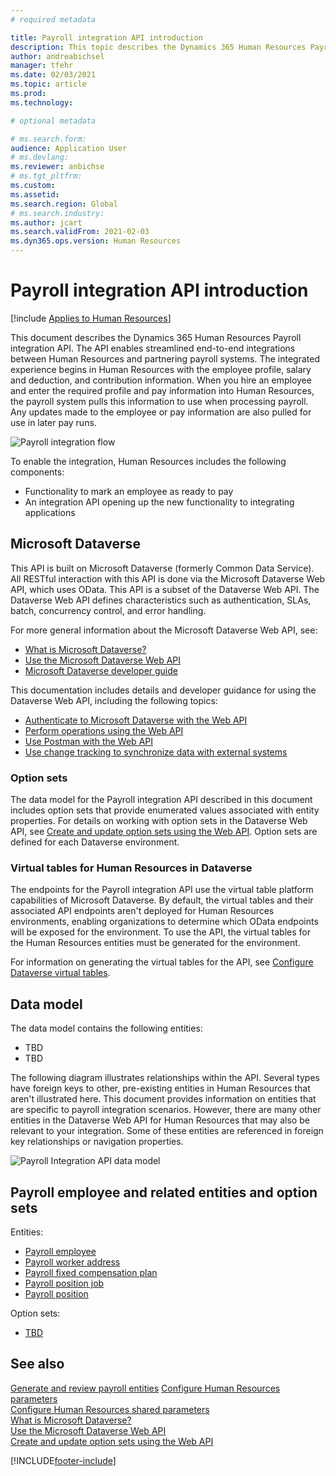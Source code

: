 ```yaml
---
# required metadata

title: Payroll integration API introduction
description: This topic describes the Dynamics 365 Human Resources Payroll integration API.
author: andreabichsel
manager: tfehr
ms.date: 02/03/2021
ms.topic: article
ms.prod: 
ms.technology: 

# optional metadata

# ms.search.form: 
audience: Application User
# ms.devlang: 
ms.reviewer: anbichse
# ms.tgt_pltfrm: 
ms.custom: 
ms.assetid: 
ms.search.region: Global
# ms.search.industry: 
ms.author: jcart
ms.search.validFrom: 2021-02-03
ms.dyn365.ops.version: Human Resources
---
```


# Payroll integration API introduction

[!include [Applies to Human Resources](../includes/applies-to-hr.md)]

This document describes the Dynamics 365 Human Resources Payroll integration API. The API enables streamlined end-to-end integrations between Human Resources and partnering payroll systems. The integrated experience begins in Human Resources with the employee profile, salary and deduction, and contribution information. When you hire an employee and enter the required profile and pay information into Human Resources, the payroll system pulls this information to use when processing payroll. Any updates made to the employee or pay information are also pulled for use in later pay runs.

![Payroll integration flow](media/hr-admin-integration-payroll-introduction-flow.png)

To enable the integration, Human Resources includes the following components:

- Functionality to mark an employee as ready to pay
- An integration API opening up the new functionality to integrating applications

## Microsoft Dataverse

This API is built on Microsoft Dataverse (formerly Common Data Service). All RESTful interaction with this API is done via the Microsoft Dataverse Web API, which uses OData. This API is a subset of the Dataverse Web API. The Dataverse Web API defines characteristics such as authentication, SLAs, batch, concurrency control, and error handling.

For more general information about the Microsoft Dataverse Web API, see:

- [What is Microsoft Dataverse?](https://docs.microsoft.com/powerapps/maker/data-platform/data-platform-intro)
- [Use the Microsoft Dataverse Web API](https://docs.microsoft.com/powerapps/developer/data-platform/webapi/overview)
- [Microsoft Dataverse developer guide](https://docs.microsoft.com/powerapps/developer/data-platform)

This documentation includes details and developer guidance for using the Dataverse Web API, including the following topics:

- [Authenticate to Microsoft Dataverse with the Web API](https://docs.microsoft.com/powerapps/developer/data-platform/webapi/authenticate-web-api)
- [Perform operations using the Web API](https://docs.microsoft.com/powerapps/developer/data-platform/webapi/perform-operations-web-api)
- [Use Postman with the Web API](https://docs.microsoft.com/powerapps/developer/data-platform/webapi/use-postman-web-api)
- [Use change tracking to synchronize data with external systems](https://docs.microsoft.com/powerapps/developer/data-platform/use-change-tracking-synchronize-data-external-systems)

### Option sets

The data model for the Payroll integration API described in this document includes option sets that provide enumerated values associated with entity properties. For details on working with option sets in the Dataverse Web API, see [Create and update option sets using the Web API](https://docs.microsoft.com/powerapps/developer/data-platform/webapi/create-update-optionsets). Option sets are defined for each Dataverse environment.

### Virtual tables for Human Resources in Dataverse

The endpoints for the Payroll integration API use the virtual table platform capabilities of Microsoft Dataverse. By default, the virtual tables and their associated API endpoints aren't deployed for Human Resources environments, enabling organizations to determine which OData endpoints will be exposed for the environment. To use the API, the virtual tables for the Human Resources entities must be generated for the environment.

For information on generating the virtual tables for the API, see [Configure Dataverse virtual tables](https://docs.microsoft.com/dynamics365/human-resources/hr-admin-integration-common-data-service-virtual-entities).

## Data model

The data model contains the following entities:

- TBD
- TBD

The following diagram illustrates relationships within the API. Several types have foreign keys to other, pre-existing entities in Human Resources that aren't illustrated here. This document provides information on entities that are specific to payroll integration scenarios. However, there are many other entities in the Dataverse Web API for Human Resources that may also be relevant to your integration. Some of these entities are referenced in foreign key relationships or navigation properties.

![Payroll Integration API data model](media/hr-admin-integration-payroll-api-data-model.png)

## Payroll employee and related entities and option sets

Entities:

- [Payroll employee](hr-admin-integration-payroll-api-payroll-employee.md)
- [Payroll worker address](hr-admin-integration-payroll-api-payroll-worker-address.md)
- [Payroll fixed compensation plan](hr-admin-integration-ats-api-recruiting-request-education.md)
- [Payroll position job](hr-admin-integration-payroll-api-payroll-position-job.md)
- [Payroll position](hr-admin-integration-payroll-api-payroll-position.md)

Option sets:

- [TBD](hr-admin-integration-payroll-TBD.md)

## See also

[Generate and review payroll entities](hr-admin-integration-payroll-api-generate-review-entities.md)
[Configure Human Resources parameters](https://docs.microsoft.com/en-us/dynamics365/human-resources/hr-setup-parameters)<br>
[Configure Human Resources shared parameters](https://docs.microsoft.com/en-us/dynamics365/human-resources/hr-setup-shared-parameters)<br>
[What is Microsoft Dataverse?](https://docs.microsoft.com/powerapps/maker/data-platform/data-platform-intro)<br>
[Use the Microsoft Dataverse Web API](https://docs.microsoft.com/powerapps/developer/data-platform/webapi/overview)<br>
[Create and update option sets using the Web API](https://docs.microsoft.com/powerapps/developer/data-platform/webapi/create-update-optionsets)<br>

[!INCLUDE[footer-include](../includes/footer-banner.md)]
